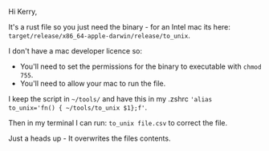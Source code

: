 Hi Kerry,

It's a rust file so you just need the binary - for an Intel mac its here: `target/release/x86_64-apple-darwin/release/to_unix`.

I don't have a mac developer licence so:

- You'll need to set the permissions for the binary to executable with `chmod 755`.
- You'll need to allow your mac to run the file.

I keep the script in `~/tools/` and have this in my .zshrc `'alias to_unix='fn() { ~/tools/to_unix $1};f'`.

Then in my terminal I can run: `to_unix file.csv` to correct the file.

Just a heads up - It overwrites the files contents.
